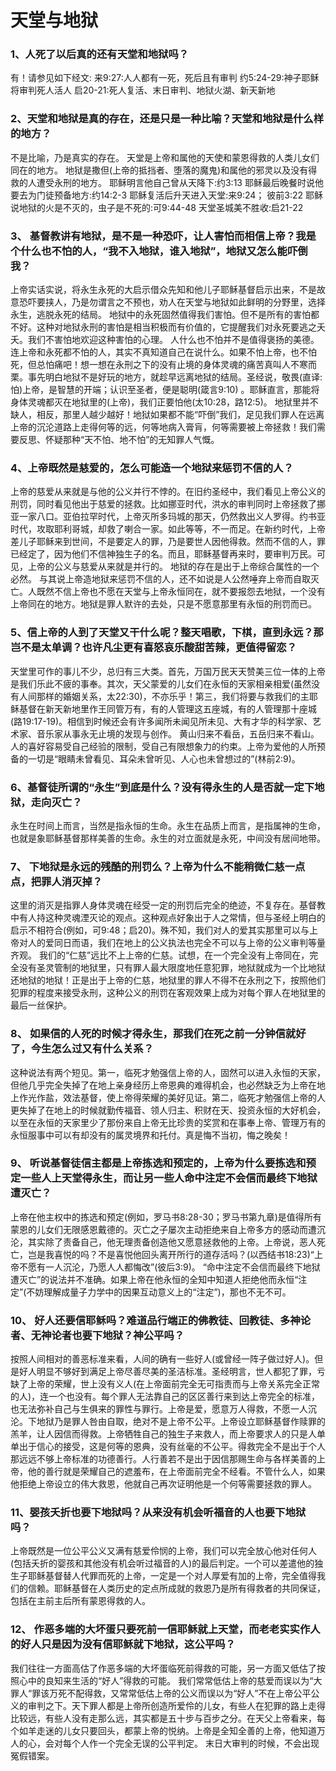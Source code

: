 # 天堂与地狱
### 1、人死了以后真的还有天堂和地狱吗？
有！请参见如下经文:
来9:27:人人都有一死，死后且有审判
约5:24-29:神子耶稣将审判死人活人
启20-21:死人复活、末日审判、地狱火湖、新天新地

### 2、天堂和地狱是真的存在，还是只是一种比喻？天堂和地狱是什么样的地方？
不是比喻，乃是真实的存在。
天堂是上帝和属他的天使和蒙恩得救的人类儿女们同在的地方。
地狱是撒但(上帝的抵挡者、堕落的魔鬼)和属他的邪灵以及没有得救的人遭受永刑的地方。
耶稣明言他自己曾从天降下:约3:13
耶稣最后晚餐时说他要去为门徒预备地方:约14:2-3
耶稣复活后升天进入天堂:来9:24； 彼前3:22
耶稣说地狱的火是不灭的，虫子是不死的:可9:44-48
天堂圣城美不胜收:启21-22

### 3、 基督教讲有地狱，是不是一种恐吓，让人害怕而相信上帝？我是个什么也不怕的人，“我不入地狱，谁入地狱”，地狱又怎么能吓倒我？

上帝实话实说，将永生永死的大启示借众先知和他儿子耶稣基督启示出来，不是故意恐吓要挟人，乃是勿谓言之不预也，劝人在天堂与地狱如此鲜明的分野里，选择永生，逃脱永死的结局。
地狱中的永死固然值得我们害怕。但不是所有的害怕都不好。这种对地狱永刑的害怕是相当积极而有价值的，它提醒我们对永死要逃之夭夭。我们不害怕地欢迎这种害怕的心理。
人什么也不怕并不是值得褒扬的美德。连上帝和永死都不怕的人，其实不真知道自己在说什么。如果不怕上帝，也不怕死，但总怕痛吧！想一想在永刑之下的没有止境的身体灵魂的痛苦真叫人不寒而栗。事先明白地狱不是好玩的地方，就趁早远离地狱的结局。圣经说，敬畏(直译:怕)上帝，是智慧的开端；认识至圣者，便是聪明(箴言9:10) 。耶稣直言，那能将身体灵魂都灭在地狱里的(上帝)，我们正要怕他(太10:28，路12:5)。
地狱里并不缺人，相反，那里人越少越好！地狱如果都不能“吓倒”我们，足见我们罪人在远离上帝的沉沦道路上走得何等的远，何等地病入膏肓，何等需要被上帝拯救！我们需要反思、怀疑那种“天不怕、地不怕”的无知罪人气慨。

### 4、上帝既然是慈爱的，怎么可能造一个地狱来惩罚不信的人？

上帝的慈爱从来就是与他的公义并行不悖的。在旧约圣经中，我们看见上帝公义的刑罚，同时看见他出于慈爱的拯救。比如挪亚时代，洪水的审判同时上帝拯救了挪亚一家八口。亚伯拉罕时代，上帝灭所多玛城的那天，仍然救出义人罗得。约书亚时代，攻取耶利哥城，却救了喇合一家。如此等等，不一而足。在新约时代，上帝差儿子耶稣来到世间，不是要定人的罪，乃是要世人因他得救。然而不信的人，罪已经定了，因为他们不信神独生子的名。而且，耶稣基督再来时，要审判万民。可见，上帝的公义与慈爱从来就是并行的。 地狱的存在是出于上帝综合属性的一个必然。
与其说上帝造地狱来惩罚不信的人，还不如说是人公然唾弃上帝而自取灭亡。人既然不信上帝也不愿在天堂与上帝永恒同在，就不要报怨去地狱，一个没有上帝同在的地方。地狱是罪人默许的去处，只是不愿意那里有永恒的刑罚而已。

### 5、信上帝的人到了天堂又干什么呢？整天唱歌，下棋，直到永远？那岂不是太单调？也许凡尘更有喜怒哀乐酸甜苦辣，更值得留恋？

天堂里可作的事儿不少，总归有三大类。首先，万国万民天天赞美三位一体的上帝是我们乐此不疲的事奉。其次，天父蒙爱的儿女们在永恒的天家相亲相爱(虽然没有人间那样的婚姻关系，太22:30)，不亦乐乎！第三，我们将要与救我们的主耶稣基督在新天新地里作王同管万有，有的人管理这五座城，有的人管理那十座城(路19:17-19)。相信到时候还会有许多闻所未闻见所未见、大有才华的科学家、艺术家、音乐家从事永无止境的发现与创作。
黄山归来不看岳，五岳归来不看山。人的喜好容易受自己经验的限制，受自己有限想象力的约束。上帝为爱他的人所预备的一切是“眼睛未曾看见、耳朵未曾听见、人心也未曾想过的”(林前2:9)。

### 6、基督徒所谓的“永生”到底是什么？没有得永生的人是否就一定下地狱，走向灭亡？

永生在时间上而言，当然是指永恒的生命。永生在品质上而言，是指属神的生命，也就是象耶稣基督那样美善的生命。永生的对立面就是永死，中间没有居间地带。

### 7、 下地狱是永远的残酷的刑罚么？上帝为什么不能稍微仁慈一点点，把罪人消灭掉？

这里的消灭是指罪人身体灵魂在经受一定的刑罚后完全的绝迹，不复存在。基督教中有人持这种灵魂湮灭论的观点。这种观点好象出于人之常情，但与圣经上明白的启示不相符合(例如，可9:48；启20)。殊不知，我们对人的爱其实那里可以与上帝对人的爱同日而语，我们在地上的公义执法也完全不可以与上帝的公义审判等量齐观。
我们的“仁慈”远比不上上帝的仁慈。试想，在一个完全没有上帝同在，完全没有圣灵管制的地狱里，只有罪人最大限度地任意犯罪，地狱就成为一个比地狱还地狱的地狱！正是出于上帝的仁慈，地狱里的罪人不得不在永刑之下，按照他们犯罪的程度来接受永刑，这种公义的刑罚在客观效果上成为对每个罪人在地狱里的最后一丝保护。

### 8、 如果信的人死的时候才得永生，那我们在死之前一分钟信就好了，今生怎么过又有什么关系？

这种说法有两个短见。第一，临死才勉强信上帝的人，固然可以进入永恒的天家，但他几乎完全失掉了在地上亲身经历上帝恩典的难得机会，也必然缺乏为上帝在地上作光作盐，效法基督，使上帝得荣耀的美好见证。第二，临死才勉强信上帝的人更失掉了在地上的时候就勤传福音、领人归主、积财在天、投资永恒的大好机会，以至在永恒的天家里少了那份来自上帝无比珍贵的奖赏和在事奉上帝、管理万有的永恒服事中可以有却没有的属灵境界和托付。真是悔不当初，悔之晚矣！

### 9、 听说基督徒信主都是上帝拣选和预定的，上帝为什么要拣选和预定一些人上天堂得永生，而让另一些人命中注定不会信而最终下地狱遭灭亡？

上帝在他主权中的拣选和预定(例如，罗马书8:28-30；罗马书第九章)是值得所有蒙恩的儿女们无限感恩戴德的。灭亡之子屡次主动拒绝来自上帝多方的感动而遭沉沦，其实除了责备自己，他无理责备创造他又愿意拯救他的上帝。上帝说，恶人死亡，岂是我喜悦的吗？不是喜悦他回头离开所行的道存活吗？(以西结书18:23)“上帝不愿有一人沉沦，乃愿人人都悔改”(彼后3:9)。
“命中注定不会信而最终下地狱遭灭亡”的说法并不准确。如果上帝在他永恒的全知中知道人拒绝他而永恒“注定”(不妨理解成量子力学中的因果互动意义上的“注定”)，那也不无不可。

### 10、 好人还要信耶稣吗？难道品行端正的佛教徒、回教徒、多神论者、无神论者也要下地狱？神公平吗？

按照人间相对的善恶标准来看，人间的确有一些好人(或曾经一阵子做过好人)。但是好人明显不够好到满足上帝尽善尽美的圣洁标准。圣经明言，世人都犯了罪，亏缺了上帝的荣耀，世上没有义人(在上帝面前完全无可指责而与上帝关系完全正常的人)，连一个也没有。每个罪人无法靠自己的区区善行来到达上帝完全的标准，也无法弥补自己与生俱来的罪性与罪行。上帝是爱，愿意万人得救，不愿一人沉沦。下地狱乃是罪人咎由自取，绝对不是上帝不公平。上帝设立耶稣基督作赎罪的羔羊，让人因信而得救。上帝牺牲自己的独生子来救人，而上帝要求人的只是人单单出于信心的接受，这是何等的恩典，没有丝毫的不公平。得救完全不是出于个人那远远不够上帝标准的功德善行。人行善若不是出于因信那赐生命与各样美善的上帝，他的善行就是荣耀自己的遮羞布，在上帝面前完全不经看。不管什么人，如果他拒绝上帝设立的伟大救恩，他就自己再次证明他是一个何等需要拯救的罪人。

### 11、婴孩夭折也要下地狱吗？从来没有机会听福音的人也要下地狱吗？

上帝既然是一位公平公义又满有慈爱伶悯的上帝，我们可以完全放心他对任何人(包括夭折的婴孩和其他没有机会听过福音的人)的最后判定。一个可以差遣他的独生子耶稣基督替人代罪而死的上帝，一定是一个对人厚爱有加的上帝，完全值得我们的信赖。耶稣基督在人类历史的定点所成就的救恩乃是所有得救者的共同保证，包括在主前主后所有蒙恩得救的人。

### 12、 作恶多端的大坏蛋只要死前一信耶稣就上天堂，而老老实实作人的好人只是因为没有信耶稣就下地狱，这公平吗？

我们往往一方面高估了作恶多端的大坏蛋临死前得救的可能，另一方面又低估了按照心中的良知来生活的“好人”得救的可能。 我们常常低估上帝的慈爱而误以为“大罪人“罪该万死不配得救，又常常低估上帝的公义而误以为“好人”不在上帝公平公义的审判之下。天下罪人都是上帝所创造所爱伶的儿女，有些人在犯罪的路上走得比较远，有些人没有走那么远，其实都是五十步与百步之分。在天父上帝看来，每个如羊走迷的儿女只要回头，都蒙上帝的悦纳。上帝是全知全善的上帝，他知道万人的心，会对每个人作一个完全无误的公平判定。 末日大审判的时候，不会出现冤假错案。
